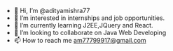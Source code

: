 - 👋 Hi, I’m @adityamishra77
- 👀 I’m interested in internships and job opportunities.
- 🌱 I’m currently learning J2EE,JQuery and React.
- 💞️ I’m looking to collaborate on Java Web Developing
- 📫 How to reach me am77799917@gmail.com

<!---
adityamishra77/adityamishra77 is a ✨ special ✨ repository because its `README.md` (this file) appears on your GitHub profile.
You can click the Preview link to take a look at your changes.
--->
